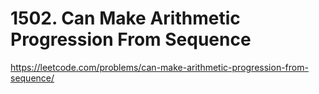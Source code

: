 # 1502. Can Make Arithmetic Progression From Sequence






https://leetcode.com/problems/can-make-arithmetic-progression-from-sequence/